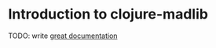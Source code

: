 # Introduction to clojure-madlib

TODO: write [great documentation](http://jacobian.org/writing/what-to-write/)
